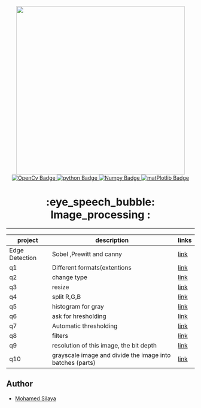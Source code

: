<div align="center">
  <img src="https://techsparks.co.in/wp-content/uploads/2020/12/image-processing.jpg" width="450"/>
</div>



<div id="badges" align="center">
  <a href="[https://www.linkedin.com/in/mohamed-samir-8b585b14a/](https://github.com/opencv/opencv)">
    <img src="https://img.shields.io/badge/OpenCv-Profile-informational?style=flat&logo=OpenCv&logoColor=white&color=0D76A8" alt="OpenCv Badge"/>
  </a>
   <a href="https://www.python.org/">
    <img src="https://img.shields.io/badge/Python-Profile-informational?style=flat&logo=Python&logoColor=white&color=0D76A8" alt="python Badge"/>
  </a>
   <a href="https://numpy.org/">
    <img src="https://img.shields.io/badge/Numpy-Profile-informational?style=flat&logo=Numpy&logoColor=white&color=0D76A8" alt="Numpy Badge"/>
  </a>
   <a href="https://matplotlib.org/">
    <img src="https://img.shields.io/badge/MatPlotlib-Profile-informational?style=flat&logo=Matplotlib&logoColor=white&color=0D76A8" alt="matPlotlib Badge"/>
  </a>   
   </div>
   
<div align="center">
   <h1> :eye_speech_bubble:	Image_processing :</h1>
</div>

---
|project | description| links|
|----|----|----|
|Edge Detection| Sobel ,Prewitt and canny|[link](https://github.com/Mohamed-Silaya/Image_processing/tree/main/mini_project/Edge_detection)|
|q1| Different formats(extentions|[link](https://github.com/Mohamed-Silaya/Image_processing/blob/main/q1%20to%20q%2010/q1.py)|
|q2| change type| [link](https://github.com/Mohamed-Silaya/Image_processing/blob/main/q1%20to%20q%2010/q2.py)|
|q3| resize|[link](https://github.com/Mohamed-Silaya/Image_processing/blob/main/q1%20to%20q%2010/q3.py) |
|q4| split R,G,B| [link](https://github.com/Mohamed-Silaya/Image_processing/blob/main/q1%20to%20q%2010/q4.py)|
|q5|histogram for gray| [link](https://github.com/Mohamed-Silaya/Image_processing/blob/main/q1%20to%20q%2010/q5.py)|
|q6|ask for hresholding | [link](https://github.com/Mohamed-Silaya/Image_processing/blob/main/q1%20to%20q%2010/q6.py)|
|q7| Automatic thresholding| [link](https://github.com/Mohamed-Silaya/Image_processing/blob/main/q1%20to%20q%2010/q7.py)|
|q8| filters| [link](https://github.com/Mohamed-Silaya/Image_processing/blob/main/q1%20to%20q%2010/q8.py)|
|q9| resolution of this image, the bit depth | [link](https://github.com/Mohamed-Silaya/Image_processing/blob/main/q1%20to%20q%2010/q9.py)|
|q10| grayscale image and divide the image into batches (parts)| [link](https://github.com/Mohamed-Silaya/Image_processing/blob/main/q1%20to%20q%2010/q10.py)|


 
 ## Author

 - [Mohamed Silaya](https://github.com/Mohamed-Silaya)
